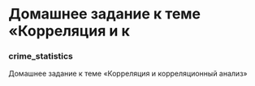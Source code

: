 # Домашнее задание к теме «Корреляция и к
### crime_statistics
Домашнее задание к теме «Корреляция и корреляционный анализ»
